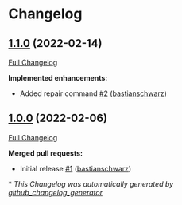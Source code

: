 # Changelog

## [1.1.0](https://github.com/codenamephp/deployer.flow/tree/1.1.0) (2022-02-14)

[Full Changelog](https://github.com/codenamephp/deployer.flow/compare/1.0.0...1.1.0)

**Implemented enhancements:**

- Added repair command [\#2](https://github.com/codenamephp/deployer.flow/pull/2) ([bastianschwarz](https://github.com/bastianschwarz))

## [1.0.0](https://github.com/codenamephp/deployer.flow/tree/1.0.0) (2022-02-06)

[Full Changelog](https://github.com/codenamephp/deployer.flow/compare/18a6bb8fe38740b2d3b0a654119ed0076f96e1d7...1.0.0)

**Merged pull requests:**

- Initial release [\#1](https://github.com/codenamephp/deployer.flow/pull/1) ([bastianschwarz](https://github.com/bastianschwarz))



\* *This Changelog was automatically generated by [github_changelog_generator](https://github.com/github-changelog-generator/github-changelog-generator)*
